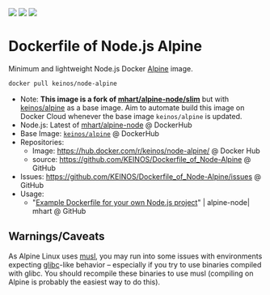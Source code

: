 [![](https://images.microbadger.com/badges/image/keinos/node-alpine.svg)](https://microbadger.com/images/keinos/node-alpine "View image details on microbadger.com") [![](https://img.shields.io/docker/cloud/automated/keinos/node-alpine.svg)](https://hub.docker.com/r/keinos/node-alpine/ "View on Docker Hub") [![](https://img.shields.io/docker/cloud/build/keinos/node-alpine.svg)](https://hub.docker.com/r/keinos/node-alpine/builds "View Build Status on Docker Hub")

# Dockerfile of Node.js Alpine

Minimum and lightweight Node.js Docker [Alpine](https://en.wikipedia.org/wiki/Alpine_Linux) image.

```bash
docker pull keinos/node-alpine
```

- Note: **This image is a fork of [mhart/alpine-node/slim](https://github.com/mhart/alpine-node/tree/master/slim)** but with [keinos/alpine](https://github.com/KEINOS/Dockerfile_of_Alpine) as a base image. Aim to automate build this image on Docker Cloud whenever the base image `keinos/alpine` is updated.
- Node.js: Latest of [mhart/alpine-node](https://hub.docker.com/r/mhart/alpine-node) @ DockerHub
- Base Image: [`keinos/alpine`](https://github.com/KEINOS/Dockerfile_of_Alpine) @ DockerHub
- Repositories:
  - Image: https://hub.docker.com/r/keinos/node-alpine/ @ Docker Hub
  - source: https://github.com/KEINOS/Dockerfile_of_Node-Alpine @ GitHub
- Issues: https://github.com/KEINOS/Dockerfile_of_Node-Alpine/issues @ GitHub
- Usage:
  - "[Example Dockerfile for your own Node.js project](https://github.com/mhart/alpine-node#example-dockerfile-for-your-own-nodejs-project)" | alpine-node| mhart @ GitHub

## Warnings/Caveats

As Alpine Linux uses [musl](https://en.wikipedia.org/wiki/Musl), you may run into some issues with environments expecting [glibc](https://en.wikipedia.org/wiki/GNU_C_Library)-like behavior – especially if you try to use binaries compiled with glibc. You should recompile these binaries to use musl (compiling on Alpine is probably the easiest way to do this).

